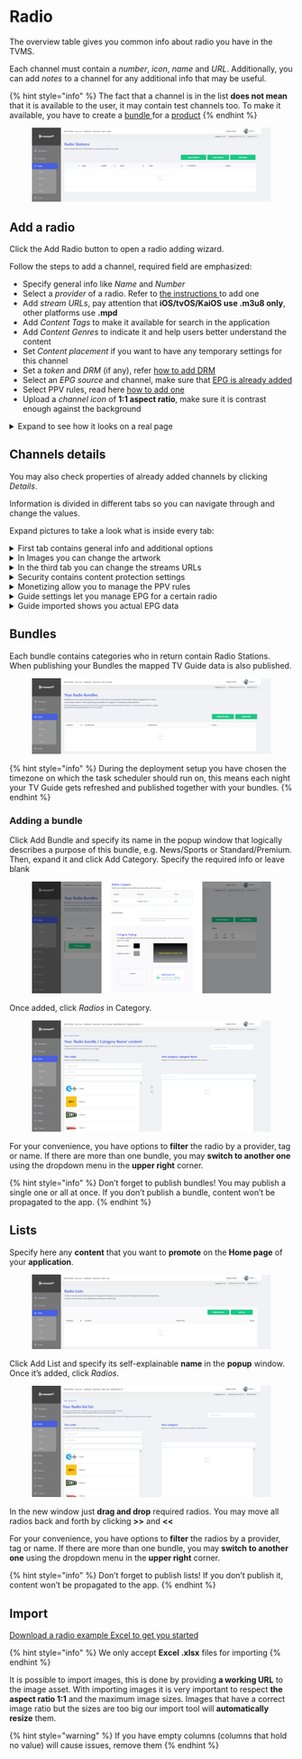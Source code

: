 # Radio

The overview table gives you common info about radio you have in the TVMS.

Each channel must contain a _number_, _icon_, _name_ and _URL_. Additionally, you can add _notes_ to a channel for any additional info that may be useful.

{% hint style="info" %}
The fact that a channel is in the list **does not mean** that it is available to the user, it may contain test channels too. To make it available, you have to create a [bundle ](radio.md#bundles)for a [product](../inventory/inventory.md)
{% endhint %}

<figure><img src="../../.gitbook/assets/Без имени (58).png" alt=""><figcaption></figcaption></figure>

## Add a radio <a href="#add-a-radio" id="add-a-radio"></a>

Click the Add Radio button to open a radio adding wizard.

Follow the steps to add a channel, required field are emphasized:

* Specify general info like _Name_ and _Number_
* Select a _provider_ of a radio. Refer to [the instructions ](settings.md#providers)to add one
* Add _stream URLs_, pay attention that **iOS/tvOS/KaiOS use .m3u8 only**, other platforms use **.mpd**
* Add _Content Tags_ to make it available for search in the application
* Add _Content Genres_ to indicate it and help users better understand the content
* Set _Content placement_ if you want to have any temporary settings for this channel
* Set a _token_ and _DRM_ (if any), refer [how to add DRM](drm-and-tokens.md)
* Select an _EPG source_ and channel, make sure that [EPG is already added](guide/)
* Select PPV rules, read here [how to add one](pay-per-view.md)
* Upload a _channel icon_ of **1:1 aspect ratio**, make sure it is contrast enough against the background

<details>

<summary>Expand to see how it looks on a real page</summary>

<img src="../../.gitbook/assets/Radio page.png" alt="" data-size="original">

</details>

## Channels details <a href="#channels-details" id="channels-details"></a>

You may also check properties of already added channels by clicking _Details_.

Information is divided in different tabs so you can navigate through and change the values.

Expand pictures to take a look what is inside every tab:

<details>

<summary>First tab contains general info and additional options</summary>

<img src="../../.gitbook/assets/Radio details.png" alt="" data-size="original">

</details>

<details>

<summary>In Images you can change the artwork</summary>

<img src="../../.gitbook/assets/Radio page Images.png" alt="" data-size="original">

</details>

<details>

<summary>In the third tab you can change the streams URLs</summary>

<img src="../../.gitbook/assets/Radio details streams.png" alt="" data-size="original">

</details>

<details>

<summary>Security contains content protection settings</summary>

<img src="../../.gitbook/assets/Radio details security.png" alt="" data-size="original">

</details>

<details>

<summary>Monetizing allow you to manage the PPV rules</summary>

<img src="../../.gitbook/assets/Radio details Monetizing.png" alt="" data-size="original">

</details>

<details>

<summary>Guide settings let you manage EPG for a certain radio</summary>

<img src="../../.gitbook/assets/Radio details Guide settings.png" alt="" data-size="original">

</details>

<details>

<summary>Guide imported shows you actual EPG data</summary>

<img src="../../.gitbook/assets/Radio details Guide importer.png" alt="" data-size="original">

</details>



## Bundles

Each bundle contains categories who in return contain Radio Stations. When publishing your Bundles the mapped TV Guide data is also published.

<figure><img src="../../.gitbook/assets/Без имени (67).png" alt=""><figcaption></figcaption></figure>

{% hint style="info" %}
During the deployment setup you have chosen the timezone on which the task scheduler should run on, this means each night your TV Guide gets refreshed and published together with your bundles.
{% endhint %}



### Adding a bundle

Click Add Bundle and specify its name in the popup window that logically describes a purpose of this bundle, e.g. News/Sports or Standard/Premium. Then, expand it and click Add Category. Specify the required info or leave blank

<figure><img src="../../.gitbook/assets/Без имени (68).png" alt=""><figcaption></figcaption></figure>

Once added, click _Radios_ in Category.

<figure><img src="../../.gitbook/assets/Без имени (69).png" alt=""><figcaption></figcaption></figure>

For your convenience, you have options to **filter** the radio by a provider, tag or name. If there are more than one bundle, you may **switch to another one** using the dropdown menu in the **upper right** corner.

{% hint style="info" %}
Don’t forget to publish bundles! You may publish a single one or all at once. If you don’t publish a bundle, content won’t be propagated to the app.
{% endhint %}



## Lists

Specify here any **content** that you want to **promote** on the **Home page** of your **application**.

<figure><img src="../../.gitbook/assets/Без имени (70).png" alt=""><figcaption></figcaption></figure>

Click Add List and specify its self-explainable **name** in the **popup** window. Once it’s added, click _Radios_.

<figure><img src="../../.gitbook/assets/Без имени (71).png" alt=""><figcaption></figcaption></figure>

In the new window just **drag and drop** required radios. You may move all radios back and forth by clicking **>>** and **<<**

For your convenience, you have options to **filter** the radios by a provider, tag or name. If there are more than one bundle, you may **switch to another one** using the dropdown menu in the **upper right** corner.

{% hint style="info" %}
Don’t forget to publish lists! If you don’t publish it, content won’t be propagated to the app.
{% endhint %}



## Import

[Download a radio example Excel to get you started](https://cloudtv.akamaized.net/donotremove/tvms/examples/Excels/Radio_.xlsx)

{% hint style="info" %}
We only accept **Excel .xlsx** files for importing
{% endhint %}

It is possible to import images, this is done by providing **a working URL** to the image asset. With importing images it is very important to respect **the aspect ratio 1:1** and the maximum image sizes. Images that have a correct image ratio but the sizes are too big our import tool will **automatically resize** them.

{% hint style="warning" %}
If you have empty columns (columns that hold no value) will cause issues, remove them
{% endhint %}
